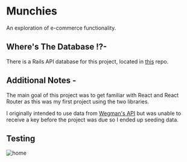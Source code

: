 # Munchies

An exploration of e-commerce functionality.

## Where's The Database !?-
There is a Rails API database for this project, located in [this](https://github.com/gnardinosaur/munchies_backend) repo. 

## Additional Notes -
The main goal of this project was to get familiar with React and React Router as this was my first project using the two libraries. 

I originally intended to use data from [Wegman's API](https://www.wegmans.com/) but was unable to receive a key before the project was due so I ended up seeding data.

## Testing 
![home](https://user-images.githubusercontent.com/54404101/73485524-3d7a1d80-4371-11ea-873c-1f78ffc3cf66.png)


